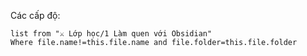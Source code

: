 Các cấp độ:
```dataview
list from "⚔️ Lớp học/1 Làm quen với Obsidian" 
Where file.name!=this.file.name and file.folder=this.file.folder
```
